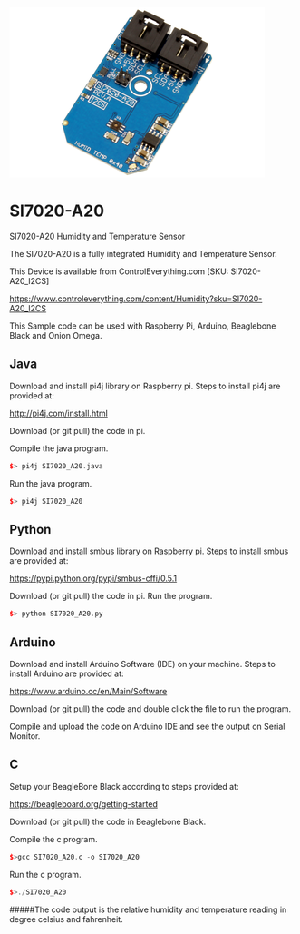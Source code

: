 [![SI7020-A20](SI7020-A20_I2CS.png)](https://www.controleverything.com/content/Humidity?sku=SI7020-A20_I2CS)
# SI7020-A20
SI7020-A20 Humidity and Temperature Sensor

The SI7020-A20 is a fully integrated Humidity and Temperature Sensor.

This Device is available from ControlEverything.com [SKU: SI7020-A20_I2CS]

https://www.controleverything.com/content/Humidity?sku=SI7020-A20_I2CS

This Sample code can be used with Raspberry Pi, Arduino, Beaglebone Black and Onion Omega.

## Java
Download and install pi4j library on Raspberry pi. Steps to install pi4j are provided at:

http://pi4j.com/install.html

Download (or git pull) the code in pi.

Compile the java program.
```cpp
$> pi4j SI7020_A20.java
```

Run the java program.
```cpp
$> pi4j SI7020_A20
```

## Python
Download and install smbus library on Raspberry pi. Steps to install smbus are provided at:

https://pypi.python.org/pypi/smbus-cffi/0.5.1

Download (or git pull) the code in pi. Run the program.

```cpp
$> python SI7020_A20.py
```

## Arduino
Download and install Arduino Software (IDE) on your machine. Steps to install Arduino are provided at:

https://www.arduino.cc/en/Main/Software

Download (or git pull) the code and double click the file to run the program.

Compile and upload the code on Arduino IDE and see the output on Serial Monitor.


## C

Setup your BeagleBone Black according to steps provided at:

https://beagleboard.org/getting-started

Download (or git pull) the code in Beaglebone Black.

Compile the c program.
```cpp
$>gcc SI7020_A20.c -o SI7020_A20
```
Run the c program.
```cpp
$>./SI7020_A20
```

#####The code output is the relative humidity and temperature reading in degree celsius and fahrenheit.
